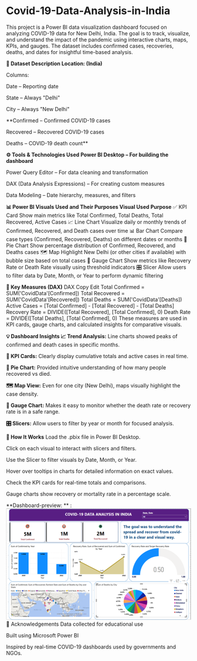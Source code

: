 # Covid-19-Data-Analysis-in-India

This project is a Power BI data visualization dashboard focused on analyzing COVID-19 data for New Delhi, India. The goal is to track, visualize, and understand the impact of the pandemic using interactive charts, maps, KPIs, and gauges. The dataset includes confirmed cases, recoveries, deaths, and dates for insightful time-based analysis.

**📁 Dataset Description
Location: (India)**

Columns:

Date – Reporting date

State – Always "Delhi"

City – Always "New Delhi"

**Confirmed – Confirmed COVID-19 cases

Recovered – Recovered COVID-19 cases

Deaths – COVID-19 death count**

**⚙️ Tools & Technologies Used
Power BI Desktop – For building the dashboard**

Power Query Editor – For data cleaning and transformation

DAX (Data Analysis Expressions) – For creating custom measures

Data Modeling – Date hierarchy, measures, and filters

**📊 Power BI Visuals Used and Their Purposes
Visual Used	Purpose**
✅ KPI Card	Show main metrics like Total Confirmed, Total Deaths, Total Recovered, Active Cases
📈 Line Chart	Visualize daily or monthly trends of Confirmed, Recovered, and Death cases over time
📊 Bar Chart	Compare case types (Confirmed, Recovered, Deaths) on different dates or months
🥧 Pie Chart	Show percentage distribution of Confirmed, Recovered, and Deaths cases
🗺️ Map	Highlight New Delhi (or other cities if available) with bubble size based on total cases
🎯 Gauge Chart	Show metrics like Recovery Rate or Death Rate visually using threshold indicators
🎛️ Slicer	Allow users to filter data by Date, Month, or Year to perform dynamic filtering

**🧮 Key Measures (DAX)**
DAX
Copy
Edit
Total Confirmed = SUM('CovidData'[Confirmed])
Total Recovered = SUM('CovidData'[Recovered])
Total Deaths = SUM('CovidData'[Deaths])
Active Cases = [Total Confirmed] - [Total Recovered] - [Total Deaths]
Recovery Rate = DIVIDE([Total Recovered], [Total Confirmed], 0)
Death Rate = DIVIDE([Total Deaths], [Total Confirmed], 0)
These measures are used in KPI cards, gauge charts, and calculated insights for comparative visuals.

**💡 Dashboard Insights
📈 Trend Analysis:** Line charts showed peaks of confirmed and death cases in specific months.

**🧮 KPI Cards:** Clearly display cumulative totals and active cases in real time.

**🥧 Pie Chart:** Provided intuitive understanding of how many people recovered vs died.

**🗺️ Map View:** Even for one city (New Delhi), maps visually highlight the case density.

**🎯 Gauge Chart:** Makes it easy to monitor whether the death rate or recovery rate is in a safe range.

**🎛️ Slicers:** Allow users to filter by year or month for focused analysis.

**📅 How It Works**
Load the .pbix file in Power BI Desktop.

Click on each visual to interact with slicers and filters.

Use the Slicer to filter visuals by Date, Month, or Year.

Hover over tooltips in charts for detailed information on exact values.

Check the KPI cards for real-time totals and comparisons.

Gauge charts show recovery or mortality rate in a percentage scale.


**Dashboard-preview:  **  : ![image alt](https://github.com/vishalsn33/Covid-19-Data-Analysis-in-India/blob/1515da65042d5d8ddcb32ecaebb15a21e369f2e8/Covid-19%20Data%20Analysis%20in%20India.png?raw=true)
🙌 Acknowledgements
Data collected for educational use

Built using Microsoft Power BI

Inspired by real-time COVID-19 dashboards used by governments and NGOs.
